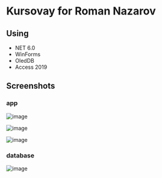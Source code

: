 # Kursovay for Roman Nazarov

## Using
- NET 6.0
- WinForms
- OledDB
- Access 2019


## Screenshots
### app 
![image](https://github.com/FxFurEN/LuckySeven/assets/114875125/3831f4eb-7dac-413b-9766-9ee8b74afa50)

![image](https://github.com/FxFurEN/LuckySeven/assets/114875125/75cc1a19-9524-499d-bd64-8355f6ae57ca)

![image](https://github.com/FxFurEN/LuckySeven/assets/114875125/7b6af146-9a00-42be-80b7-5fe8321bf387)

### database 
![image](https://github.com/FxFurEN/LuckySeven/assets/114875125/5d004552-595b-4cfa-b65a-b1021b6cd88f)

